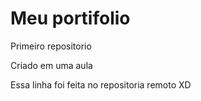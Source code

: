 # Meu portifolio
Primeiro repositorio 

Criado em uma aula


Essa linha foi feita no repositoria remoto XD
